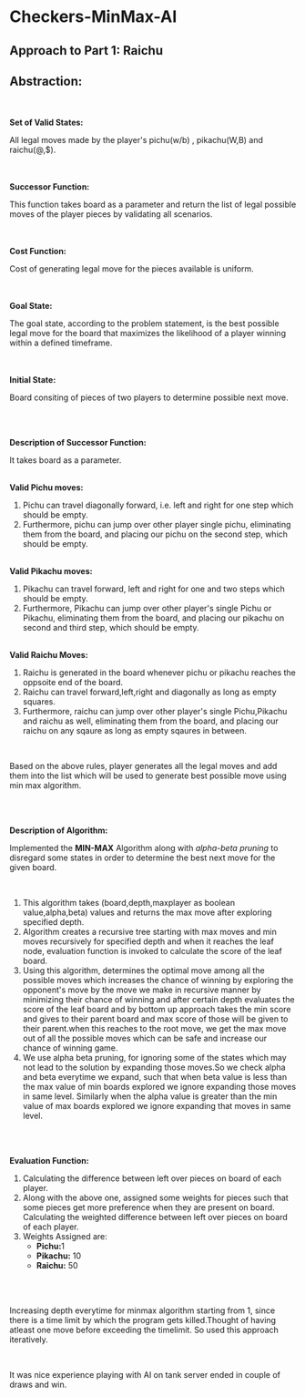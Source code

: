 # Checkers-MinMax-AI
 
## Approach to Part 1: Raichu
<h2>Abstraction:</h2><br><br>
<b>Set of Valid States: </b>
<p>All legal moves made by the player's pichu(w/b) , pikachu(W,B) and raichu(@,$).</p><br><br>
<b>Successor Function:</b>
<p>This function takes board as a parameter and return the list of legal possible moves of the player pieces by validating all scenarios.</p><br><br>
<b>Cost Function:</b>
<p>Cost of generating legal move for the pieces available is uniform.</p><br><br>
<b>Goal State:</b>
<p>The goal state, according to the problem statement, is the best possible legal move for the board that maximizes the likelihood of a player winning within a defined timeframe.</p><br><br>
<b>Initial State:</b>
<p>Board consiting of pieces of two players to determine possible next move.</p><br><br>

<b>Description of Successor Function:</b><br>
<p>It takes board as a parameter.</p><br>
<b>Valid Pichu moves:</b>
<ol>
<li>Pichu can travel diagonally forward, i.e. left and right for one step which should be empty.</li>
<li>Furthermore, pichu can jump over other player single pichu, eliminating them from the board, and placing our pichu on the second step, which should be empty.</li>
</ol><br>
<b>Valid Pikachu moves:</b>
<ol>
<li>Pikachu can travel forward, left and right for one and two steps which should be empty.</li>
<li>Furthermore, Pikachu can jump over other player's single Pichu or Pikachu, eliminating them from the board, and placing our pikachu on second and third step, which should be empty.</li>
</ol><br>
<b>Valid Raichu Moves:</b>
<ol>
<li>Raichu is generated in the board whenever pichu or pikachu reaches the oppsoite end of the board.</li>
<li>Raichu can travel forward,left,right and diagonally as long as empty squares.</li>
<li>Furthermore, raichu can jump over other player's single Pichu,Pikachu and raichu as well, eliminating them from the board, and placing our raichu on any sqaure as long as empty sqaures in between.</li>
</ol>
<br>
<p>Based on the above rules, player generates all the legal moves and add them into the list which will be used to generate best possible move using min max algorithm.</p><br><br> 


<b>Description of Algorithm:</b><br>
<p>Implemented the <b>MIN-MAX</b> Algorithm along with <i>alpha-beta pruning</i> to disregard some states in order to determine the best next move for the given board.</p><br>
<ol>
<li>This algorithm takes (board,depth,maxplayer as boolean value,alpha,beta) values and returns the max move after exploring specified depth.</li>
<li>Algorithm creates a recursive tree starting with max moves and min moves recursively for specified depth and when it reaches the leaf node, evaluation function is invoked to calculate the score of the leaf board.</li>
<li>Using this algorithm, determines the optimal move among all the possible moves which increases the chance of winning by exploring the opponent's move by the move we make in recursive manner by minimizing their chance of winning and after certain depth evaluates the score of the leaf board and by bottom up approach takes the min score and gives to their parent board and max score of those will be given to their parent.when this reaches to the root move, we get the max move out of all the possible moves which can be safe and increase our chance of winning game.</li>
<li>We use alpha beta pruning, for ignoring some of the states which may not lead to the solution by expanding those moves.So we check alpha and beta everytime we expand, such that when beta value is less than the max value of min boards explored we ignore expanding those moves in same level.
Similarly when the alpha value is greater than the min value of max boards explored we ignore expanding that moves in same level.</li>
</ol>

<bR><br>

<b>Evaluation Function:</b>
<br>
<ol>
<li>Calculating the difference between left over pieces on board of each player.</li>
<li>Along with the above one, assigned some weights for pieces such that some pieces get more preference when they are present on board.
Calculating the weighted difference between left over pieces on board of each player.</li>
<li>Weights Assigned are:
<ul>
<li><b>Pichu:</b>1</li>
<li><b>Pikachu:</b> 10</li>
<li><b>Raichu:</b> 50 </li>
</ul></li></ol><br><br>

<p>Increasing depth everytime for minmax algorithm starting from 1, since there is a time limit by which the program gets killed.Thought of having atleast one move before exceeding the timelimit. So used this approach iteratively.</p><br>
<p>It was nice experience playing with AI on tank server ended in couple of draws and win.</p>